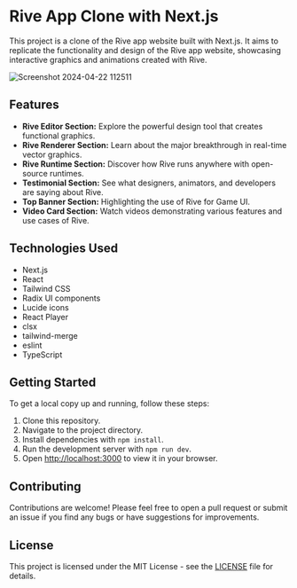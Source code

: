 
# Rive App Clone with Next.js

This project is a clone of the Rive app website built with Next.js. It aims to replicate the functionality and design of the Rive app website, showcasing interactive graphics and animations created with Rive.

![Screenshot 2024-04-22 112511](https://github.com/fahad0samara/next-clone-Rive-app/assets/90055525/90fad6a7-bb78-4779-bd81-bcb961d287ac)




## Features

- **Rive Editor Section:** Explore the powerful design tool that creates functional graphics.
- **Rive Renderer Section:** Learn about the major breakthrough in real-time vector graphics.
- **Rive Runtime Section:** Discover how Rive runs anywhere with open-source runtimes.
- **Testimonial Section:** See what designers, animators, and developers are saying about Rive.
- **Top Banner Section:** Highlighting the use of Rive for Game UI.
- **Video Card Section:** Watch videos demonstrating various features and use cases of Rive.

## Technologies Used

- Next.js
- React
- Tailwind CSS
- Radix UI components
- Lucide icons
- React Player
- clsx
- tailwind-merge
- eslint
- TypeScript

## Getting Started

To get a local copy up and running, follow these steps:

1. Clone this repository.
2. Navigate to the project directory.
3. Install dependencies with `npm install`.
4. Run the development server with `npm run dev`.
5. Open [http://localhost:3000](http://localhost:3000) to view it in your browser.

## Contributing

Contributions are welcome! Please feel free to open a pull request or submit an issue if you find any bugs or have suggestions for improvements.

## License

This project is licensed under the MIT License - see the [LICENSE](LICENSE) file for details.

